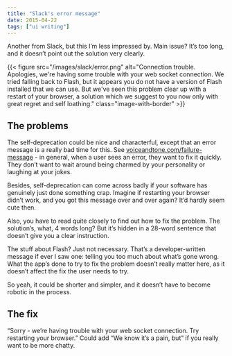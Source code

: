 ```yaml
---
title: "Slack's error message"
date: 2015-04-22
tags: ["ui writing"]
---
```


Another from Slack, but this I’m less impressed by. Main issue? It’s too long, and it doesn’t point out the solution very clearly.

{{< figure src="/images/slack/error.png" alt="Connection trouble. Apologies, we're having some trouble with your web socket connection. We tried falling back to Flash, but it appears you do not have a version of Flash installed that we can use. But we've seen this problem clear up with a restart of your browser, a solution which we suggest to you now only with great regret and self loathing." class="image-with-border" >}}

## The problems

The self-deprecation could be nice and characterful, except that an error message is a really bad time for this. See [voiceandtone.com/failure-message](https://web.archive.org/web/20170606041859/http://voiceandtone.com/failure-message/) - in general, when a user sees an error, they want to fix it quickly. They don’t want to wait around being charmed by your personality or laughing at your jokes.

Besides, self-deprecation can come across badly if your software has genuinely just done something crap. Imagine if restarting your browser didn’t work, and you got this message over and over again? It’d hardly seem cute then.

Also, you have to read quite closely to find out how to fix the problem. The solution’s, what, 4 words long? But it’s hidden in a 28-word sentence that doesn’t give you a clear instruction.

The stuff about Flash? Just not necessary. That’s a developer-written message if ever I saw one: telling you too much about what’s gone wrong. What the app’s done to try to fix the problem doesn’t really matter here, as it doesn’t affect the fix the user needs to try. 

So yeah, it could be shorter and simpler, and it doesn’t have to become robotic in the process.

## The fix

“Sorry - we’re having trouble with your web socket connection. Try restarting your browser.” Could add “We know it’s a pain, but” if you really want to be more chatty.

<!-- https://uiwriting.tumblr.com/post/117090077219/another-from-slack-but-this-im-less-impressed -->

